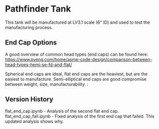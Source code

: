 # Pathfinder Tank
This tank will be manufactured at LV3.1 scale (6" ID) and used to test the manufacturing process.

## End Cap Options
A good overview of common head types (end caps) can be found here:
https://www.pveng.com/home/asme-code-design/comparison-between-head-types-hemi-se-fd-and-flat/

Spherical end caps are ideal, flat end caps are the heaviest, but are the easiest to manufacture.
Semi-elliptical end caps are good compromise between weight, size, manufacturability.
:

## Version History
flat\_end\_cap.ipynb - Analysis of the second flat end cap.
flat\_end\_cap\_fail.ipynb - Fixed analysis of the first end cap that failed. This updated analysis shows why.
